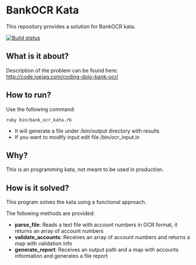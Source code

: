 # BankOCR Kata

This repository provides a solution for BankOCR kata.

[![Build status](https://travis-ci.org/solojavier/BankOCR.svg)](https://travis-ci.org/solojavier/BankOCR)

## What is it about?

Description of the problem can be found here: http://code.joejag.com/coding-dojo-bank-ocr/

## How to run?

Use the following command:

```
ruby bin/bank_ocr_kata.rb
```

* It will generate a file under /bin/output directory with results
* If you want to modify input edit file /bin/ocr_input.in

## Why?

This is an programming kata, not meant to be used in production.

## How is it solved?

This program solves the kata using a functional approach.

The following methods are provided:

* **parse_file**: Reads a text file with account numbers in OCR format, it returns an array of account numbers
* **validate_accounts**: Receives an array of account numbers and returns a map with validation info
* **generate_report**: Receives an output path and a map with accounts information and generates a file report
